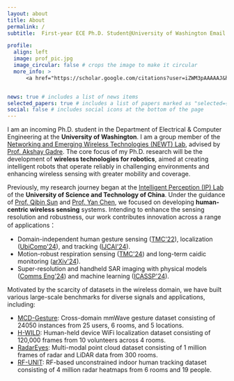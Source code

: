 ```yaml
---
layout: about
title: About
permalink: /
subtitle:  First-year ECE Ph.D. Student@University of Washington Email: yadongli(At)uw(DOT)edu #<a href='#'>Affiliations</a>. Address. Contacts. Moto. Etc.

profile:
  align: left
  image: prof_pic.jpg
  image_circular: false # crops the image to make it circular
  more_info: >
      <a href="https://scholar.google.com/citations?user=iZWM3pAAAAAJ&hl=en"><i class="ai ai-google-scholar-square ai-2x"></i></a>


news: true # includes a list of news items
selected_papers: true # includes a list of papers marked as "selected={true}"
social: false # includes social icons at the bottom of the page
---
```


I am an incoming Ph.D. student in the Department of Electrical & Computer Engineering at the **University of Washington**. I am a group member of the [Networking and Emerging Wireless Technologies (NEWT) Lab](https://newtlab.ece.uw.edu/), advised by [Prof. Akshay Gadre](https://www.akshaygadre.com/). The core focus of my Ph.D. research will be the development of **wireless technologies for robotics**, aimed at creating intelligent robots that operate reliably in challenging environments and enhancing wireless sensing with greater mobility and coverage.

Previously, my research journey began at the [Intelligent Perception (IP) Lab](https://ustc-ip-lab.github.io/) of the **University of Science and Technology of China**. Under the guidance of [Prof. Qibin Sun](https://scholar.google.com/citations?hl=en&user=bPLvsSAAAAAJ) and [Prof. Yan Chen](https://scholar.google.com/citations?hl=en-EN&user=MVOCn1AAAAAJ), we focused on developing **human-centric wireless sensing** systems. Intending to enhance the sensing resolution and robustness, our work contributes innovation across a range of applications：

- Domain-independent human gesture sensing ([TMC'22](https://ieeexplore.ieee.org/abstract/document/9894724)), localization ([UbiComp'24](https://dl.acm.org/doi/abs/10.1145/3631437)), and tracking ([IJCAI'24](https://www.ijcai.org/proceedings/2024/674)).  
- Motion-robust respiration sensing ([TMC'24](https://ieeexplore.ieee.org/document/10379134)) and long-term caidic monitoring ([arXiv'24](https://www.researchsquare.com/article/rs-4456442/v1)).  
- Super-resolution and handheld SAR imaging with physical models ([Comms Eng'24](https://www.nature.com/articles/s44172-023-00156-2)) and machine learning  ([ICASSP'24](https://ieeexplore.ieee.org/document/10447461)).

Motivated by the scarcity of datasets in the wireless domain, we have built various large-scale benchmarks for diverse signals and applications, including:  
- [MCD-Gesture](https://github.com/leeyadong/cross_domain_gesture_dataset): Cross-domain mmWave gesture dataset consisting of 24050 instances from 25 users, 6 rooms, and 5 locations. 
- [H-WILD](https://github.com/H-WILD/human_held_device_wifi_indoor_localization_dataset): Human-held device WiFi localization dataset consisting of 120,000 frames from 10 volunteers across 4 rooms.
- [RadarEyes](https://github.com/ruixv/RadarEyes): Multi-modal point cloud dataset consisting of 1 million frames of radar and LiDAR data from 300 rooms.
- [RF-UNIT](): RF-based unconstrained indoor human tracking dataset consisting of 4 million radar heatmaps from 6 rooms and 19 people.
  

